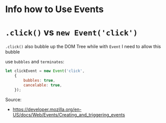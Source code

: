 # Info how to Use Events

# `.click()` vs `new Event('click')`

`.click()` also bubble up the DOM Tree while with `Event` I need to allow this bubble 

use `bubbles` and `terminates`:

```javascript
let clickEvent = new Event('click',
    {
        bubbles: true,
        cancelable: true,
    });
```

Source:
- https://developer.mozilla.org/en-US/docs/Web/Events/Creating_and_triggering_events

